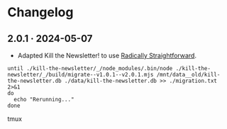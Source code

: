 # Changelog

## 2.0.1 · 2024-05-07

- Adapted Kill the Newsletter! to use [Radically Straightforward](https://github.com/radically-straightforward/radically-straightforward).

```console
until ./kill-the-newsletter/_/node_modules/.bin/node ./kill-the-newsletter/_/build/migrate--v1.0.1--v2.0.1.mjs /mnt/data__old/kill-the-newsletter.db ./data/kill-the-newsletter.db >> ./migration.txt 2>&1
do
  echo "Rerunning..."
done
```

tmux
